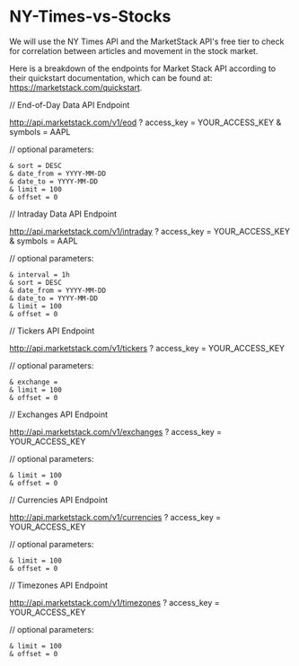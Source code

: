 # NY-Times-vs-Stocks
We will use the NY Times API and the MarketStack API's free tier to check for correlation between articles and movement in the stock market.

Here is a breakdown of the endpoints for Market Stack API according to their quickstart documentation, which can be found at: https://marketstack.com/quickstart.


// End-of-Day Data API Endpoint

http://api.marketstack.com/v1/eod
    ? access_key = YOUR_ACCESS_KEY
    & symbols = AAPL
    
// optional parameters: 

    & sort = DESC
    & date_from = YYYY-MM-DD
    & date_to = YYYY-MM-DD
    & limit = 100
    & offset = 0



// Intraday Data API Endpoint

http://api.marketstack.com/v1/intraday
    ? access_key = YOUR_ACCESS_KEY
    & symbols = AAPL
    
// optional parameters: 

    & interval = 1h
    & sort = DESC
    & date_from = YYYY-MM-DD
    & date_to = YYYY-MM-DD
    & limit = 100
    & offset = 0


// Tickers API Endpoint

http://api.marketstack.com/v1/tickers
    ? access_key = YOUR_ACCESS_KEY
    
// optional parameters: 

    & exchange = 
    & limit = 100
    & offset = 0



// Exchanges API Endpoint

http://api.marketstack.com/v1/exchanges
    ? access_key = YOUR_ACCESS_KEY
    
// optional parameters: 

    & limit = 100
    & offset = 0



// Currencies API Endpoint

http://api.marketstack.com/v1/currencies
    ? access_key = YOUR_ACCESS_KEY
    
// optional parameters: 

    & limit = 100
    & offset = 0


// Timezones API Endpoint

http://api.marketstack.com/v1/timezones
    ? access_key = YOUR_ACCESS_KEY
    
// optional parameters: 

    & limit = 100
    & offset = 0